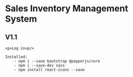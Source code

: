 # Sales Inventory Management System


## V1.1
    <p>Log in<p/>

    Installed: 
        - npm i --save bootstrap @popperjs/core
        - npm i --save-dev sass
        - npm install react-icons --save
                